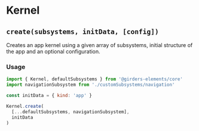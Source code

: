 # Kernel

## `create(subsystems, initData, [config])`

Creates an app kernel using a given array of subsystems, initial structure of the app and an optional configuration. 

### Usage

```javascript
import { Kernel, defaultSubsystems } from '@girders-elements/core'
import navigationSubsystem from './customSubsystems/navigation'

const initData = { kind: 'app' }

Kernel.create(
  [...defaultSubsystems, navigationSubsystem],
  initData
)
```
